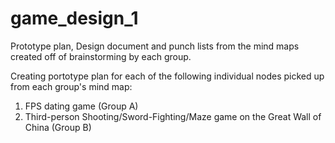 # game_design_1
Prototype plan, Design document and punch lists from the mind maps created off of brainstorming by each group.


Creating portotype plan for each of the following individual nodes picked up from each group's mind map:
  1. FPS dating game (Group A)
  2. Third-person Shooting/Sword-Fighting/Maze game on the Great Wall of China (Group B)

